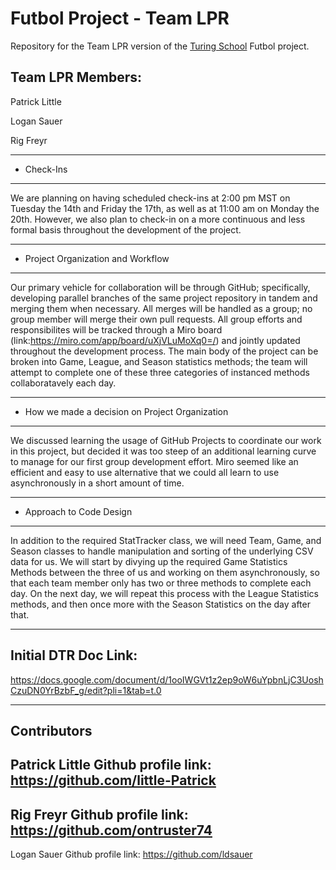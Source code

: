 # Futbol Project - Team LPR

Repository for the Team LPR version of the [Turing School](https://turing.edu/) Futbol project. 

Team LPR Members:
---------------------------------
Patrick Little

Logan Sauer

Rig Freyr

---------------------------------
- Check-Ins
----------------------------------
We are planning on having scheduled check-ins at 2:00 pm MST on Tuesday the 14th and Friday the 17th, as well as at 11:00 am on Monday the 20th. However, we also plan to check-in on a more continuous and less formal basis throughout the development of the project.

-----------------------------------
- Project Organization and Workflow
-----------------------------------
Our primary vehicle for collaboration will be through GitHub; specifically, developing parallel branches of the same project repository in tandem and merging them when necessary. All merges will be handled as a group; no group member will merge their own pull requests. All group efforts and responsibilites will be tracked through a Miro board (link:https://miro.com/app/board/uXjVLuMoXq0=/) and jointly updated throughout the development process. The main body of the project can be broken into Game, League, and Season statistics methods; the team will attempt to complete one of these three categories of instanced methods collaboratavely each day.

----------------------------------
- How we made a decision on Project Organization
-----------------------------------
We discussed learning the usage of GitHub Projects to coordinate our work in this project, but decided it was too steep of an additional learning curve to manage for our first group development effort. Miro seemed like an efficient and easy to use alternative that we could all learn to use asynchronously in a short amount of time.


----------------------------------
- Approach to Code Design
----------------------------------
In addition to the required StatTracker class, we will need Team, Game, and Season classes to handle manipulation and sorting of the underlying CSV data for us. We will start by divying up the required Game Statistics Methods between the three of us and working on them asynchronously, so that each team member only has two or three methods to complete each day. On the next day, we will repeat this process with the League Statistics methods, and then once more with the Season Statistics on the day after that.

-----------------------------------
Initial DTR Doc Link:
-----------------------------------
https://docs.google.com/document/d/1ooIWGVt1z2ep9oW6uYpbnLjC3UoshCzuDN0YrBzbF_g/edit?pli=1&tab=t.0

----------------------------------
Contributors
----------------------------------
Patrick Little
Github profile link: https://github.com/little-Patrick
-
Rig Freyr
Github profile link: https://github.com/ontruster74
-
Logan Sauer
Github profile link: https://github.com/ldsauer


